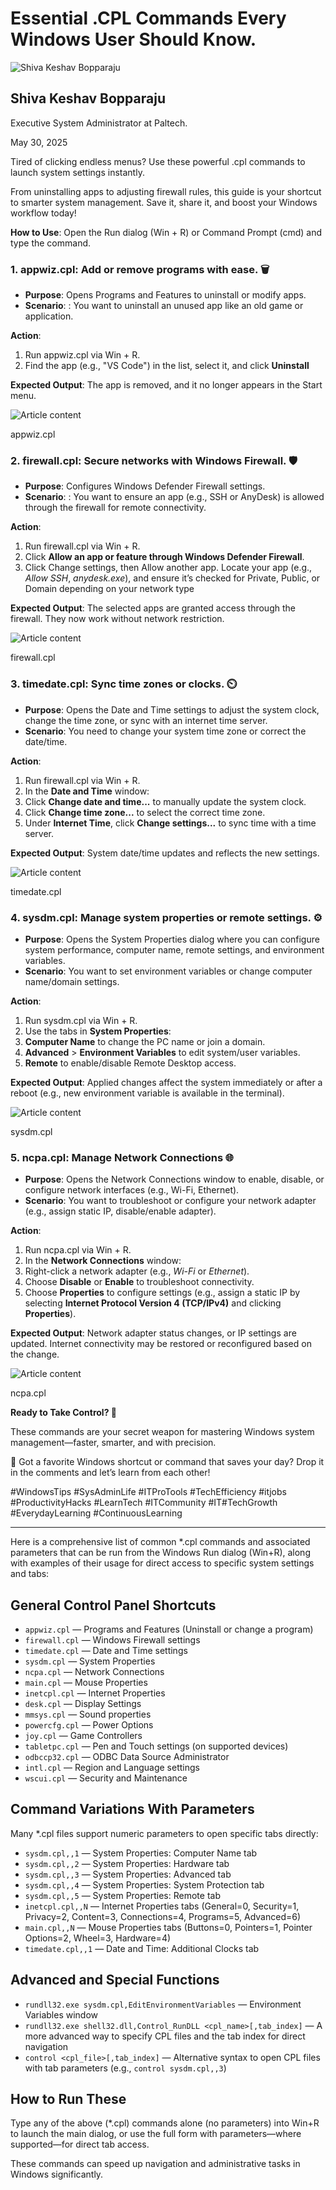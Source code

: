 # Essential .CPL Commands Every Windows User Should Know.

![Shiva Keshav Bopparaju](https://media.licdn.com/dms/image/v2/D5603AQGLPvmIbUfmHw/profile-displayphoto-shrink_100_100/profile-displayphoto-shrink_100_100/0/1670484741519?e=1761177600&v=beta&t=k7DEafTrLyOnVU5ZrBIAU2qNhIYa6YeZrciocpBFiNQ)

## Shiva Keshav Bopparaju 

Executive System Administrator at Paltech.





May 30, 2025

Tired of clicking endless menus? Use these powerful .cpl commands to launch system settings instantly.

From uninstalling apps to adjusting firewall rules, this guide is your shortcut to smarter system management. Save it, share it, and boost your Windows workflow today!

**How to Use**: Open the Run dialog (Win + R) or Command Prompt (cmd) and type the command.

### 1. appwiz.cpl: Add or remove programs with ease. 🗑️



- **Purpose**: Opens Programs and Features to uninstall or modify apps.
- **Scenario**: : You want to uninstall an unused app like an old game or application.



**Action**:



1. Run appwiz.cpl via Win + R.
2. Find the app (e.g., "VS Code") in the list, select it, and click **Uninstall**



**Expected Output**: The app is removed, and it no longer appears in the Start menu.

![Article content](https://media.licdn.com/dms/image/v2/D5612AQFsST2PueK21g/article-inline_image-shrink_1000_1488/B56ZchQyoFHoAQ-/0/1748609739940?e=1761177600&v=beta&t=_2Us8Nhbm_xuRBjAJbQ049FZgX8lrLawS2cS7nNXDIY)

appwiz.cpl

### 2. firewall.cpl: Secure networks with Windows Firewall. 🛡️



- **Purpose**: Configures Windows Defender Firewall settings.
- **Scenario**: : You want to ensure an app (e.g., SSH or AnyDesk) is allowed through the firewall for remote connectivity.



**Action**:



1. Run firewall.cpl via Win + R.
2. Click **Allow an app or feature through Windows Defender Firewall**.
3. Click Change settings, then Allow another app. Locate your app (e.g., *Allow SSH*, *anydesk.exe*), and ensure it’s checked for Private, Public, or Domain depending on your network type



**Expected Output**: The selected apps are granted access through the firewall. They now work without network restriction.

![Article content](https://media.licdn.com/dms/image/v2/D5612AQFxoPGnW74-oQ/article-inline_image-shrink_1500_2232/B56ZchRPMTHUAY-/0/1748609856963?e=1761177600&v=beta&t=op31FFg_PQ0jz3qBM9Ok6vxe4GFqMYfSZO5UK9MXiDk)

firewall.cpl

### 3. timedate.cpl: Sync time zones or clocks. ⏲️



- **Purpose**: Opens the Date and Time settings to adjust the system clock, change the time zone, or sync with an internet time server.
- **Scenario**: You need to change your system time zone or correct the date/time.



**Action**:



1. Run firewall.cpl via Win + R.
2. In the **Date and Time** window:
3. Click **Change date and time...** to manually update the system clock.
4. Click **Change time zone...** to select the correct time zone.
5. Under **Internet Time**, click **Change settings...** to sync time with a time server.



**Expected Output**: System date/time updates and reflects the new settings.

![Article content](https://media.licdn.com/dms/image/v2/D5612AQF2jGnLcbFQfA/article-inline_image-shrink_1500_2232/B56ZchRxBgHUAk-/0/1748609995585?e=1761177600&v=beta&t=GHzwQ59pWLL7UsHCkf-D9HPkmu3vkkQTREcWB7gL-6A)

timedate.cpl



### 4. sysdm.cpl: Manage system properties or remote settings. ⚙️



- **Purpose**: Opens the System Properties dialog where you can configure system performance, computer name, remote settings, and environment variables.
- **Scenario**: You want to set environment variables or change computer name/domain settings.



**Action**:



1. Run sysdm.cpl via Win + R.
2. Use the tabs in **System Properties**:
3. **Computer Name** to change the PC name or join a domain.
4. **Advanced** > **Environment Variables** to edit system/user variables.
5. **Remote** to enable/disable Remote Desktop access.



**Expected Output**: Applied changes affect the system immediately or after a reboot (e.g., new environment variable is available in the terminal).

![Article content](https://media.licdn.com/dms/image/v2/D5612AQFdOUUEqoEewg/article-inline_image-shrink_1000_1488/B56ZchVqK_G0AU-/0/1748611015816?e=1761177600&v=beta&t=fDZTUicUijgRvO8H8QiWURxXT1cGjwGnUYtHyrqcY9I)

sysdm.cpl

### 5. ncpa.cpl: Manage Network Connections 🌐



- **Purpose**: Opens the Network Connections window to enable, disable, or configure network interfaces (e.g., Wi-Fi, Ethernet).
- **Scenario**: You want to troubleshoot or configure your network adapter (e.g., assign static IP, disable/enable adapter).



**Action**:



1. Run ncpa.cpl via Win + R.
2. In the **Network Connections** window: 
3. Right-click a network adapter (e.g., *Wi-Fi* or *Ethernet*). 
4. Choose **Disable** or **Enable** to troubleshoot connectivity. 
5. Choose **Properties** to configure settings (e.g., assign a static IP by selecting **Internet Protocol Version 4 (TCP/IPv4)** and clicking **Properties**).



**Expected Output**: Network adapter status changes, or IP settings are updated. Internet connectivity may be restored or reconfigured based on the change.

![Article content](https://media.licdn.com/dms/image/v2/D5612AQH2WBLoPSluaA/article-inline_image-shrink_1500_2232/B56ZchStRUGoAc-/0/1748610242111?e=1761177600&v=beta&t=zKETkQ-1sCwZZXgbmDvJuEUIK9K-6dMrx_u6aCzvJYo)

ncpa.cpl

**Ready to Take Control? 🌟** 

These commands are your secret weapon for mastering Windows system management—faster, smarter, and with precision.

💬 Got a favorite Windows shortcut or command that saves your day? Drop it in the comments and let’s learn from each other!

\#WindowsTips #SysAdminLife #ITProTools #TechEfficiency #itjobs #ProductivityHacks #LearnTech #ITCommunity #IT#TechGrowth #EverydayLearning #ContinuousLearning



---

Here is a comprehensive list of common *.cpl commands and associated parameters that can be run from the Windows Run dialog (Win+R), along with examples of their usage for direct access to specific system settings and tabs:

## General Control Panel Shortcuts

- `appwiz.cpl` — Programs and Features (Uninstall or change a program)
- `firewall.cpl` — Windows Firewall settings
- `timedate.cpl` — Date and Time settings
- `sysdm.cpl` — System Properties
- `ncpa.cpl` — Network Connections
- `main.cpl` — Mouse Properties
- `inetcpl.cpl` — Internet Properties
- `desk.cpl` — Display Settings
- `mmsys.cpl` — Sound properties
- `powercfg.cpl` — Power Options
- `joy.cpl` — Game Controllers
- `tabletpc.cpl` — Pen and Touch settings (on supported devices)
- `odbccp32.cpl` — ODBC Data Source Administrator
- `intl.cpl` — Region and Language settings
- `wscui.cpl` — Security and Maintenance

## Command Variations With Parameters

Many *.cpl files support numeric parameters to open specific tabs directly:

- `sysdm.cpl,,1` — System Properties: Computer Name tab
- `sysdm.cpl,,2` — System Properties: Hardware tab
- `sysdm.cpl,,3` — System Properties: Advanced tab
- `sysdm.cpl,,4` — System Properties: System Protection tab
- `sysdm.cpl,,5` — System Properties: Remote tab
- `inetcpl.cpl,,N` — Internet Properties tabs (General=0, Security=1, Privacy=2, Content=3, Connections=4, Programs=5, Advanced=6)
- `main.cpl,,N` — Mouse Properties tabs (Buttons=0, Pointers=1, Pointer Options=2, Wheel=3, Hardware=4)
- `timedate.cpl,,1` — Date and Time: Additional Clocks tab

## Advanced and Special Functions

- `rundll32.exe sysdm.cpl,EditEnvironmentVariables` — Environment Variables window
- `rundll32.exe shell32.dll,Control_RunDLL <cpl_name>[,tab_index]` — A more advanced way to specify CPL files and the tab index for direct navigation
- `control <cpl_file>[,tab_index]` — Alternative syntax to open CPL files with tab parameters (e.g., `control sysdm.cpl,,3`)

## How to Run These

Type any of the above (*.cpl) commands alone (no parameters) into Win+R to launch the main dialog, or use the full form with parameters—where supported—for direct tab access.

These commands can speed up navigation and administrative tasks in Windows significantly.